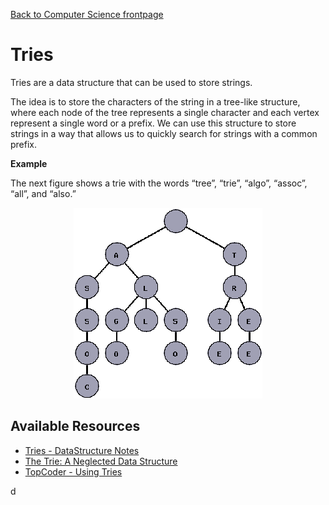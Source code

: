 [Back to Computer Science frontpage](computer-science.md)

# Tries

Tries are a data structure that can be used to store strings. 

The idea is to store the characters of the string in a tree-like structure, where each node of the tree represents a single character and each vertex represent a single word or a prefix. We can use this structure to store strings in a way that allows us to quickly search for strings with a common prefix.

**Example** 

The next figure shows a trie with the words “tree”, “trie”, “algo”, “assoc”, “all”, and “also.”

<div style="text-align:center;">
	<img src="../extras/tries/assets/trie.png"/>
</div>

## Available Resources

- [Tries - DataStructure Notes](http://www.cs.yale.edu/homes/aspnes/classes/223/notes.html#Tries)
- [The Trie: A Neglected Data Structure](https://www.toptal.com/java/the-trie-a-neglected-data-structure)
- [TopCoder - Using Tries](https://www.topcoder.com/thrive/articles/Using%20Tries)

d